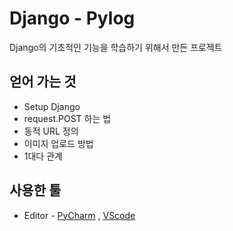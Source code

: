 #  Django - Pylog


Django의 기초적인 기능을 학습하기 위해서 만든 프로젝트


##  얻어 가는 것

 
 - Setup Django
 - request.POST 하는 법
 - 동적 URL 정의 
 - 이미지 업로드 방법
 - 1대다 관계


##  사용한 툴


- Editor - [PyCharm](https://www.jetbrains.com/ko-kr/pycharm/download/#section=windows) , [VScode](https://code.visualstudio.com/) 